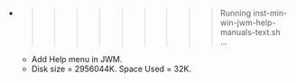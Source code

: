 * >>>>>>>>> Running inst-min-win-jwm-help-manuals-text.sh ...
  * Add Help menu in JWM.
  * Disk size = 2956044K. Space Used = 32K.

